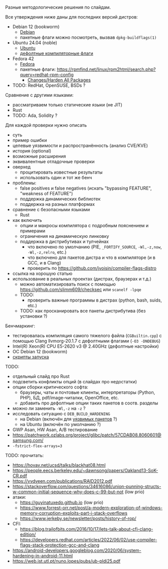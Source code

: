 Разные методологические решения по слайдам.

Все утверждения ниже даны для последних версий дистров:
  - Debian 12 (bookworm)
    * [Debian](https://wiki.debian.org/HardeningWalkthrough#Selecting_security_hardening_options)
    * пакетные флаги можно посмотреть, вызвав `dpkg-buildflags(1)`
  - Ubuntu 24.04 (noble)
    * [Ubuntu](https://wiki.ubuntu.com/Security/Features)
    * [дефолтные компиляторные флаги](https://wiki.ubuntu.com/ToolChain/CompilerFlags)
  - Fedora 42
    * [Fedora](https://fedoraproject.org/wiki/Security_Features_Matrix)
    * пакетные флаги: https://rpmfind.net/linux/rpm2html/search.php?query=redhat-rpm-config
      + [Changes/Harden All Packages](https://fedoraproject.org/wiki/Changes/Harden_All_Packages)
  - TODO: RedHat, OpenSUSE, BSDs ?

Сравнение с другими языками:
  - рассматриваем только статические языки (не JIT)
  - Rust
  - TODO: Ada, Solidity ?

Для каждой проверки нужно описать
  - суть
  - пример ошибки
  - целевые уязвимости и распространённость (анализ CVE/KVE)
  - история (optional)
  - возможные расширения
  - эквивалентные отладочные проверки
  - оверхед
    * процитировать известные результаты
    * использовать один и тот же бенч
  - проблемы:
    * false positives и false negatives (искать "bypassing FEATURE", "weakness of FEATURE")
    * поддержка динамических библиотек
    * поддержка на разных платформах
  - сравнение с безопасными языками
    * Rust
  - как включить
    * опции и макросы компилятора с подробным пояснением и примерами
    * ограничения на динамическую линковку
    * поддержка в дистрибутивах и тулчейнах
      + что включено по умолчанию (PIE, `_FORTIFY_SOURCE`, `-Wl,-z,now`, `-Wl,-z,relro`, etc.)
      + что включено для пакетов дистра и что в компиляторе (и в GCC, и в Clang)
      + проверить по https://github.com/jvoisin/compiler-flags-distro
  - ссылка на хорошую статью
  - использование в реальных проектах (дистрах, браузерах и т.д.)
    * можно автоматизировать поиск с помощью https://github.com/slimm609/checksec или `scanelf -lpqe`
    * TODO:
      + проверить важные программы в дистрах (python, bash, suids, etc.)
    + TODO: как просканировать все пакеты дистрибутива (без установки ?)

Бенчмаркинг:
  - тестировалась компиляция самого тяжелого файла (`CGBuiltin.cpp`) с помощью Clang llvmorg-20.1.7 с дефолтными флагами (`-O3 -DNDEBUG`)
  - Intel(R) Xeon(R) CPU E5-2620 v3 @ 2.40GHz (дефолтные настройки)
  - ОС Debian 12 (bookworm)
  - [скрипты запуска](bench)

TODO:
  - отдельный слайд про Rust
  - подсветить конфликты опций (в слайдах про недостатки)
  - опции сборки критического софта:
    * браузеры, чаты и почтовые клиенты, интерпретаторы (Python, PHP), БД, pdf/image-читалки, OpenOffice, etc.
    * добавить про дефолтные опции таких пакетов в соотв. разделы
  - можно ли заменить `-Wl,-z` на `-z` ?
  - исследовать ситуацию с `DEB_BUILD_HARDENING`
    * на Debian (включён для [уязвимых пакетов](https://wiki.debian.org/ReleaseGoals/SecurityHardeningBuildFlags) ?)
    * на Ubuntu (включён по умолчанию ?)
  - GWP Asan, HW Asan, A/B тестирование
  - https://patchwork.ozlabs.org/project/glibc/patch/57CDAB08.8060601@samsung.com/
  - `-fstrict-flex-arrays=3`

TODO: прочитать:
  - https://hovav.net/ucsd/talks/blackhat08.html
  - https://people.eecs.berkeley.edu/~dawnsong/papers/Oakland13-SoK-CR.pdf
  - https://vvdveen.com/publications/RAID2012.pdf
  - https://stackoverflow.com/questions/34616086/union-punning-structs-w-common-initial-sequence-why-does-c-99-but-not (low prio)
  - атаки:
    * https://guyinatuxedo.github.io (low prio)
    * https://www.forrest-orr.net/post/a-modern-exploration-of-windows-memory-corruption-exploits-part-i-stack-overflows
    * https://www.jerkeby.se/newsletter/posts/history-of-rop/
  - CFI:
    * https://blog.trailofbits.com/2016/10/17/lets-talk-about-cfi-clang-edition/
    * https://developers.redhat.com/articles/2022/06/02/use-compiler-flags-stack-protection-gcc-and-clang
  - https://android-developers.googleblog.com/2020/06/system-hardening-in-android-11.html
  - https://web.ist.utl.pt/nuno.lopes/pubs/ub-pldi25.pdf
